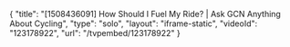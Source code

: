 {
    "title": "[1508436091] How Should I Fuel My Ride? | Ask GCN Anything About Cycling",
    "type": "solo",
    "layout": "iframe-static",
    "videoId": "123178922",
    "url": "\/tvpembed\/123178922"
}